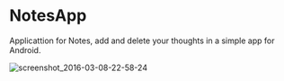 # NotesApp
Applicattion for Notes, add and delete your thoughts in a simple app for Android.

![screenshot_2016-03-08-22-58-24](https://cloud.githubusercontent.com/assets/10096433/13617765/0ae45e84-e589-11e5-9a04-1f5365f4932e.png)

